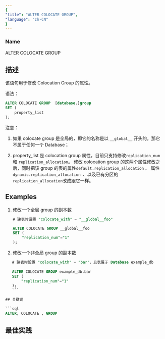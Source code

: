 ```yaml
---
{
"title": "ALTER COLOCATE GROUP",
"language": "zh-CN"
}
---
```


<!-- 
Licensed to the Apache Software Foundation (ASF) under one
or more contributor license agreements.  See the NOTICE file
distributed with this work for additional information
regarding copyright ownership.  The ASF licenses this file
to you under the Apache License, Version 2.0 (the
"License"); you may not use this file except in compliance
with the License.  You may obtain a copy of the License at

  http://www.apache.org/licenses/LICENSE-2.0

Unless required by applicable law or agreed to in writing,
software distributed under the License is distributed on an
"AS IS" BASIS, WITHOUT WARRANTIES OR CONDITIONS OF ANY
KIND, either express or implied.  See the License for the
specific language governing permissions and limitations
under the License.
-->



### Name

ALTER COLOCATE GROUP 

 

## 描述

该语句用于修改 Colocation Group 的属性。

语法：

```sql
ALTER COLOCATE GROUP  [database.]group
SET (
    property_list
);
```

注意：

1. 如果 colocate group 是全局的，即它的名称是以 `__global__` 开头的，那它不属于任何一个 Database；

2. property_list 是 colocation group 属性，目前只支持修改`replication_num` 和 `replication_allocation`。
    修改 colocation group 的这两个属性修改之后，同时把该 group 的表的属性`default.replication_allocation` 、
    属性`dynamic.replication_allocation `、以及已有分区的`replication_allocation`改成跟它一样。



## Examples

1. 修改一个全局 group 的副本数

    ```sql
    # 建表时设置 "colocate_with" = "__global__foo"
    
    ALTER COLOCATE GROUP __global__foo
    SET (
        "replication_num"="1"
    );
    ```

2. 修改一个非全局 group 的副本数

 ```sql
    # 建表时设置 "colocate_with" = "bar"，且表属于 Database example_db
    
    ALTER COLOCATE GROUP example_db.bar
    SET (
        "replication_num"="1"
    );
    ```

## 关键词

```sql
ALTER, COLOCATE , GROUP
```

## 最佳实践

